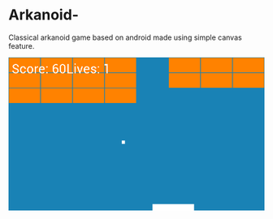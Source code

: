 # Arkanoid-
Classical arkanoid game based on android made using simple canvas feature.



![Image](https://github.com/yashkant/Arkanoid-/blob/master/Screenshot_2016-10-28-22-16-14.png)




